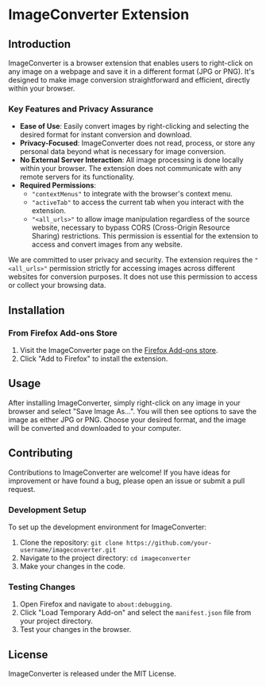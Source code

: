 # ImageConverter Extension

## Introduction

ImageConverter is a browser extension that enables users to right-click on any image on a webpage and save it in a different format (JPG or PNG). It's designed to make image conversion straightforward and efficient, directly within your browser.

### Key Features and Privacy Assurance

- **Ease of Use**: Easily convert images by right-clicking and selecting the desired format for instant conversion and download.
- **Privacy-Focused**: ImageConverter does not read, process, or store any personal data beyond what is necessary for image conversion.
- **No External Server Interaction**: All image processing is done locally within your browser. The extension does not communicate with any remote servers for its functionality.
- **Required Permissions**: 
  - `"contextMenus"` to integrate with the browser's context menu.
  - `"activeTab"` to access the current tab when you interact with the extension.
  - `"<all_urls>"` to allow image manipulation regardless of the source website, necessary to bypass CORS (Cross-Origin Resource Sharing) restrictions. This permission is essential for the extension to access and convert images from any website.
  
We are committed to user privacy and security. The extension requires the `"<all_urls>"` permission strictly for accessing images across different websites for conversion purposes. It does not use this permission to access or collect your browsing data.

## Installation

### From Firefox Add-ons Store

1. Visit the ImageConverter page on the [Firefox Add-ons store](https://addons.mozilla.org/firefox/addon/image-converter/).
2. Click "Add to Firefox" to install the extension.

## Usage

After installing ImageConverter, simply right-click on any image in your browser and select "Save Image As...". You will then see options to save the image as either JPG or PNG. Choose your desired format, and the image will be converted and downloaded to your computer.

## Contributing

Contributions to ImageConverter are welcome! If you have ideas for improvement or have found a bug, please open an issue or submit a pull request.

### Development Setup

To set up the development environment for ImageConverter:

1. Clone the repository: `git clone https://github.com/your-username/imageconverter.git`
2. Navigate to the project directory: `cd imageconverter`
3. Make your changes in the code.

### Testing Changes

1. Open Firefox and navigate to `about:debugging`.
2. Click "Load Temporary Add-on" and select the `manifest.json` file from your project directory.
3. Test your changes in the browser.

## License

ImageConverter is released under the MIT License.
